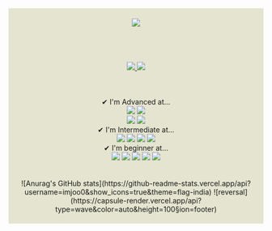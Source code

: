 <div align="center" style="background-color:#E4E4D0; padding: 20px;">
 <img src="https://capsule-render.vercel.app/api?type=wave&color=auto&height=300&section=header&text=HELLO%20iamjoo0&fontSize=45" /> 
 <h3 style="color:#E4E4D0;"> I'm Backend Developer🖐 <br><br>
    <a href="https://hits.seeyoufarm.com">
      <img src="https://hits.seeyoufarm.com/api/count/incr/badge.svg?url=https%3A%2F%2Fgithub.com%2Fimjoo0&count_bg=%23AEC3AE&title_bg=%2394A684&icon=github.svg&icon_color=%23FFFFFF&title=HITS&edge_flat=false"/>
    </a>
    <a href="https://imju0.notion.site/bc8cf73ab86a4235910f70677694a278?pvs=4" target="_blank">
      <img src="https://img.shields.io/badge/notion-white?style=flat-square&logo=notion&logoColor=black"/>
    </a>
  </h3>
  <br>
  <br>
  ✔ I'm Advanced at...<br>
  <img src="https://img.shields.io/badge/django-E55604?style=for-the-badge&logo=django&logoColor=white"/>
 <img src="https://img.shields.io/badge/Flask-000000?style=for-the-badge&logo=Flask&logoColor=white"> <br>
  <img src="https://img.shields.io/badge/JavaScript-FFB000?style=for-the-badge&logo=JavaScript&logoColor=white"/> 
  <img src="https://img.shields.io/badge/Python-26577C?style=for-the-badge&logo=Python&logoColor=white"/>
  <br>
  ✔ I'm Intermediate at...<br>
  <img src="https://img.shields.io/badge/graphql-662549?style=for-the-badge&logo=graphql&logoColor=white"/>
  <img src="https://img.shields.io/badge/Spring-004225?style=for-the-badge&logo=Spring&logoColor=white"/>
  <img src="https://img.shields.io/badge/MySQL-22668D?style=for-the-badge&logo=MySQL&logoColor=white"/>
  <img src="https://img.shields.io/badge/MongoDB-47A248?style=for-the-badge&logo=MongoDB&logoColor=white">
  
<br>
  ✔ I'm beginner at...<br>
  <img src="https://img.shields.io/badge/Docker-337CCF?style=for-the-badge&logo=Docker&logoColor=white"/>
  <img src="https://img.shields.io/badge/React-33BBC5?style=for-the-badge&logo=React&logoColor=white"/> 
  <img src="https://img.shields.io/badge/Next.js-61677A?style=for-the-badge&logo=Next.js&logoColor=white"/>
  <img src="https://img.shields.io/badge/Amazon EC2-FF9900?style=for-the-badge&logo=Amazon EC2&logoColor=white">
  <img src="https://img.shields.io/badge/Amazon S3-569A31?style=for-the-badge&logo=Amazon S3&logoColor=white"> <br>
  <br>
  <br>
  ![Anurag's GitHub stats](https://github-readme-stats.vercel.app/api?username=imjoo0&show_icons=true&theme=flag-india)
  ![reversal](https://capsule-render.vercel.app/api?type=wave&color=auto&height=100&section=footer)
</div>
